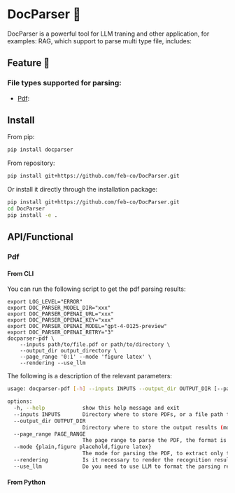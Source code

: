 # DocParser 📄
DocParser is a powerful tool for LLM traning and other application, for examples: RAG, which support to parse multi type file, includes:

## Feature 🎉

### File types supported for parsing:
- [Pdf](#Pdf): 

## Install

From pip:
```bash
pip install docparser
```

From repository:
```bash
pip install git+https://github.com/feb-co/DocParser.git
```

Or install it directly through the installation package:
```bash
pip install git+https://github.com/feb-co/DocParser.git
cd DocParser
pip install -e .
```

## API/Functional
### Pdf
#### From CLI
You can run the following script to get the pdf parsing results:
```shell
export LOG_LEVEL="ERROR"
export DOC_PARSER_MODEL_DIR="xxx"
export DOC_PARSER_OPENAI_URL="xxx"
export DOC_PARSER_OPENAI_KEY="xxx"
export DOC_PARSER_OPENAI_MODEL="gpt-4-0125-preview"
export DOC_PARSER_OPENAI_RETRY="3"
docparser-pdf \
    --inputs path/to/file.pdf or path/to/directory \
    --output_dir output_directory \
    --page_range '0:1' --mode 'figure latex' \
    --rendering --use_llm
```

The following is a description of the relevant parameters:
```bash
usage: docparser-pdf [-h] --inputs INPUTS --output_dir OUTPUT_DIR [--page_range PAGE_RANGE] [--mode {plain,figure placehold,figure latex}] [--rendering] [--use_llm]

options:
  -h, --help            show this help message and exit
  --inputs INPUTS       Directory where to store PDFs, or a file path to a single PDF
  --output_dir OUTPUT_DIR
                        Directory where to store the output results (md/json/images).
  --page_range PAGE_RANGE
                        The page range to parse the PDF, the format is 'start_page:end_page', that is, [start, end). Default: full.
  --mode {plain,figure placehold,figure latex}
                        The mode for parsing the PDF, to extract only the plain text or the text plus images.
  --rendering           Is it necessary to render the recognition results of the input PDF to output the recognition range? Default: False.
  --use_llm             Do you need to use LLM to format the parsing results? If so, please specify the corresponding parameters through the environment variables: DOC_PARSER_OPENAI_URL, DOC_PARSER_OPENAI_KEY, DOC_PARSER_OPENAI_MODEL. Default: False.
```


#### From Python
